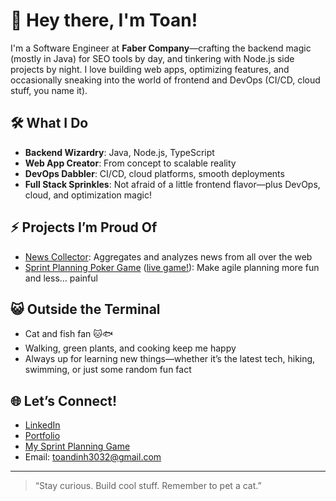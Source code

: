 # 👋 Hey there, I'm Toan!

I'm a Software Engineer at **Faber Company**—crafting the backend magic (mostly in Java) for SEO tools by day, and tinkering with Node.js side projects by night. I love building web apps, optimizing features, and occasionally sneaking into the world of frontend and DevOps (CI/CD, cloud stuff, you name it).

## 🛠️ What I Do
- **Backend Wizardry**: Java, Node.js, TypeScript
- **Web App Creator**: From concept to scalable reality
- **DevOps Dabbler**: CI/CD, cloud platforms, smooth deployments
- **Full Stack Sprinkles**: Not afraid of a little frontend flavor—plus DevOps, cloud, and optimization magic!

## ⚡ Projects I’m Proud Of
- [News Collector](https://github.com/ToanG1/news-collector): Aggregates and analyzes news from all over the web
- [Sprint Planning Poker Game](https://github.com/ToanG1/sprint-planning) ([live game!](https://sprint-planning.cloud/)): Make agile planning more fun and less… painful

## 😺 Outside the Terminal
- Cat and fish fan 🐱🐟
- Walking, green plants, and cooking keep me happy
- Always up for learning new things—whether it’s the latest tech, hiking, swimming, or just some random fun fact

## 🌐 Let’s Connect!
- [LinkedIn](https://www.linkedin.com/in/toang1/)
- [Portfolio](https://dvt-portfolio.vercel.app/)
- [My Sprint Planning Game](https://sprint-planning.cloud/)
- Email: toandinh3032@gmail.com

---

> “Stay curious. Build cool stuff. Remember to pet a cat.”

